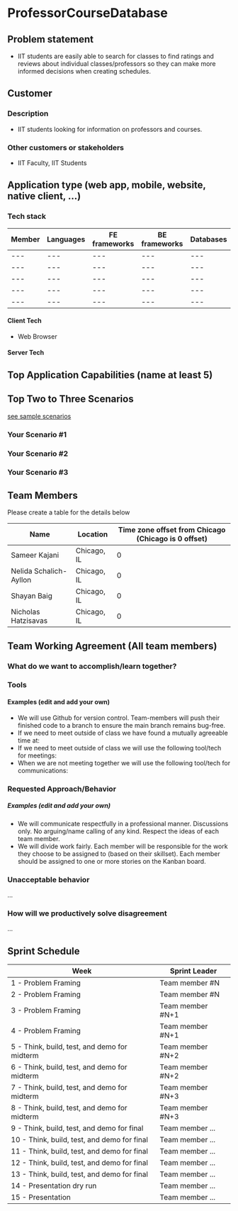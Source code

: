 # ProfessorCourseDatabase

## Problem statement
- IIT students are easily able to search for classes to find ratings and reviews about individual classes/professors so they can make more informed decisions when creating schedules.

## Customer
### Description
- IIT students looking for information on professors and courses.
### Other customers or stakeholders
- IIT Faculty, IIT Students

## Application type (web app, mobile, website, native client, …)

### Tech stack

| **Member** | **Languages** | **FE frameworks** | **BE frameworks** | **Databases** |
| --- | --- | --- | --- | --- |
| --- | --- | --- | --- | --- |
| --- | --- | --- | --- | --- |
| --- | --- | --- | --- | --- |
| --- | --- | --- | --- | --- |
| --- | --- | --- | --- | --- |


#### Client Tech
- Web Browser
#### Server Tech

## Top Application Capabilities (name at least 5)

## Top Two to Three Scenarios
[see sample scenarios](https://github.com/mschray/IPro497Sample/blob/main/Examples/ScenarioExample.md)

### Your Scenario #1
### Your Scenario #2
### Your Scenario #3

## Team Members
Please create a table for the details below

| Name |	Location	| Time zone offset from Chicago (Chicago is 0 offset)|
| --- | --- | --- |
| Sameer Kajani | Chicago, IL | 0 |
| Nelida Schalich-Ayllon | Chicago, IL | 0 |
| Shayan Baig | Chicago, IL | 0 |
| Nicholas Hatzisavas | Chicago, IL | 0 |


## Team Working Agreement (All team members)
### What do we want to accomplish/learn together?

### Tools
#### Examples (edit and add your own)
- We will use Github for version control. Team-members will push their finished code to a branch to ensure the main branch remains bug-free.
- If we need to meet outside of class we have found a mutually agreeable time at:
- If we need to meet outside of class we will use the following tool/tech for meetings:
- When we are not meeting together we will use the following tool/tech for communications:

### Requested Approach/Behavior
##### Examples (edit and add your own)
- We will communicate respectfully in a professional manner. Discussions only. No arguing/name calling of any kind. Respect the ideas of each team member.
- We will divide work fairly. Each member will be responsible for the work they choose to be assigned to (based on their skillset). Each member should be assigned to one or more stories on the Kanban board.

### Unacceptable behavior
...

### How will we productively solve disagreement
...

## Sprint Schedule

| Week | Sprint Leader |
| --------  | ------------------- |
| 1 - Problem Framing                                 | Team member #N              |
| 2 - Problem Framing                                 | Team member #N             |
| 3 - Problem Framing                                 | Team member #N+1|
| 4 - Problem Framing                                 | Team member #N+1|
| 5 - Think, build, test, and demo for midterm        | Team member #N+2 |
| 6 - Think, build, test, and demo for midterm        | Team member #N+2 |
| 7 - Think, build, test, and demo for midterm        | Team member #N+3|
| 8 - Think, build, test, and demo for midterm        | Team member #N+3|
| 9 - Think, build, test, and demo for final          | Team member ...             |
| 10 - Think, build, test, and demo for final	      |  Team member ...      |
| 11 - Think, build, test, and demo for final         | Team member ...         |
| 12 - Think, build, test, and demo for final         | Team member ...          |
| 13 - Think, build, test, and demo for final         | Team member ...          |
| 14 - Presentation dry run                           | Team member ...   |
| 15 - Presentation                                   | Team member ... |

